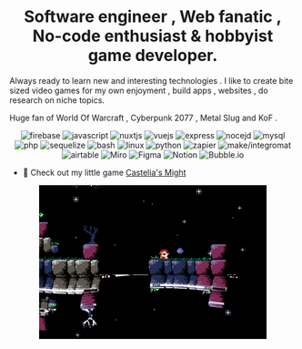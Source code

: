 <h1 align="center">Software engineer , Web fanatic , No-code enthusiast & hobbyist game developer.</h1>

Always ready to learn new and interesting technologies . I like to create bite sized video games for my own enjoyment , build apps , websites , do research on niche topics.  

Huge fan of World Of Warcraft , Cyberpunk 2077 , Metal Slug and KoF .




<p align="center">
    <img src="https://www.vectorlogo.zone/logos/firebase/firebase-icon.svg" alt="firebase" width="40" height="40"/>
    <img src="https://upload.vectorlogo.zone/logos/javascript/images/239ec8a4-163e-4792-83b6-3f6d96911757.svg" alt="javascript" width="40" height="40"/>
    <img src="https://www.vectorlogo.zone/logos/nuxtjs/nuxtjs-icon.svg" alt="nuxtjs" width="40" height="40"/>
    <img src="https://www.vectorlogo.zone/logos/vuejs/vuejs-icon.svg" alt="vuejs" width="40" height="40"/>
    <img src="https://www.vectorlogo.zone/logos/expressjs/expressjs-icon.svg" alt="express" width="40" height="40"/>
    <img src="https://www.vectorlogo.zone/logos/nodejs/nodejs-icon.svg" alt="nocejd" width="40" height="40"/>
    <img src="https://www.vectorlogo.zone/logos/mysql/mysql-ar21.svg" alt="mysql" />
    <img src="https://www.vectorlogo.zone/logos/php/php-horizontal.svg" alt="php" width="60" height="40"/>
    <img src="https://www.vectorlogo.zone/logos/sequelizejs/sequelizejs-icon.svg" alt="sequelize" width="40" height="40"/>
    <img src="https://www.vectorlogo.zone/logos/gnu_bash/gnu_bash-official.svg" alt="bash" width="60" height="40"/>
    <img src="https://www.vectorlogo.zone/logos/linux/linux-icon.svg" alt="linux" width="40" height="40"/>
    <img src="https://www.vectorlogo.zone/logos/python/python-icon.svg" alt="python" width="40" height="40"/>
    <img src="https://www.vectorlogo.zone/logos/zapier/zapier-icon.svg" alt="zapier" width="40" height="40"/>
    <img src="https://nocode.b-cdn.net/nocode/tools/Integromat-logo.png" alt="make/integromat" width="40" height="40"/>
    <img src="https://www.vectorlogo.zone/logos/airtable/airtable-icon.svg" alt="airtable" width="40" height="40"/>
    <img src="https://vectorwiki.com/images/cp1qJ__miro.svg" alt="Miro" width="40" height="40"/>
    <img src="https://www.vectorlogo.zone/logos/figma/figma-icon.svg" alt="Figma" width="40" height="40"/>
    <img src="https://www.thesixfigurehomestudio.com/wp-content/uploads/2020/03/Notion_app_logo.png" alt="Notion" width="40" height="40"/>
    <img src="https://raw.githubusercontent.com/gilbarbara/logos/1f372be75689d73cae89b6de808149b606b879e1/logos/bubble.svg" alt="Bubble.io"  height="40"/>

</p>

- 👾 Check out my little game [Castelia's Might](https://ztfportfolio.web.app/castelia-s-might)

<div align="center">
<img width="400"  alt="Castelia's might" src="https://github.com/ZTF666/ZTF666/raw/master/src/eastereggs.gif?raw=true">
</div>
